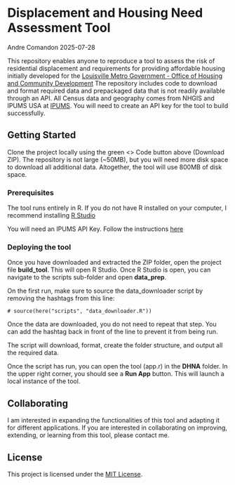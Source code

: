 Displacement and Housing Need Assessment Tool
================
Andre Comandon
2025-07-28

This repository enables anyone to reproduce a tool to assess the risk of
residential displacement and requirements for providing affordable
housing initially developed for the [Louisville Metro Government -
Office of Housing and Community
Development](https://louisvilleky.gov/government/community-development/office-housing-and-community-development)
The repository includes code to download and format required data and
prepackaged data that is not readily available through an API. All
Census data and geography comes from NHGIS and IPUMS USA at
[IPUMS](https://www.ipums.org/). You will need to create an API key for
the tool to build successfully.

## Getting Started

Clone the project locally using the green \<\> Code button above
(Download ZIP). The repository is not large (~50MB), but you will need
more disk space to download all additional data. Altogether, the tool
will use 800MB of disk space.

### Prerequisites

The tool runs entirely in R. If you do not have R installed on your
computer, I recommend installing [R
Studio](https://posit.co/download/rstudio-desktop/)

You will need an IPUMS API Key. Follow the instructions
[here](see%20https://cran.r-project.org/web/packages/ipumsr/vignettes/ipums-api.html)

### Deploying the tool

Once you have downloaded and extracted the ZIP folder, open the project
file **build_tool**. This will open R Studio. Once R Studio is open, you
can navigate to the scripts sub-folder and open **data_prep**.

On the first run, make sure to source the data_downloader script by
removing the hashtags from this line:

``` source
# source(here("scripts", "data_downloader.R"))
```

Once the data are downloaded, you do not need to repeat that step. You
can add the hashtag back in front of the line to prevent it from being
run.

The script will download, format, create the folder structure, and
output all the required data.

Once the script has run, you can open the tool (app.r) in the **DHNA**
folder. In the upper right corner, you should see a **Run App** button.
This will launch a local instance of the tool.

## Collaborating

I am interested in expanding the functionalities of this tool and
adapting it for different applications. If you are interested in
collaborating on improving, extending, or learning from this tool,
please contact me.

## License

This project is licensed under the [MIT License](LICENSE.md).
